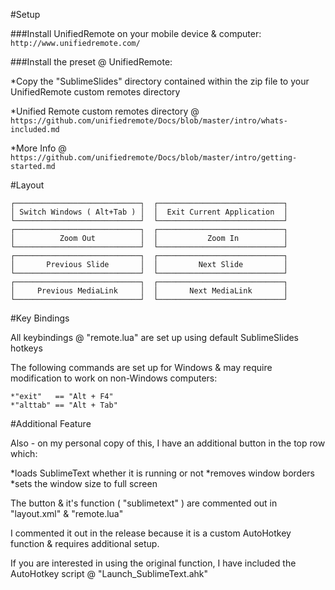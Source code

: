 
#Setup

###Install UnifiedRemote on your mobile device & computer:
```http://www.unifiedremote.com/```

###Install the preset @ UnifiedRemote:

*Copy the "SublimeSlides" directory contained within the zip file to your UnifiedRemote custom remotes directory

*Unified Remote custom remotes directory @
```https://github.com/unifiedremote/Docs/blob/master/intro/whats-included.md```

*More Info @
```https://github.com/unifiedremote/Docs/blob/master/intro/getting-started.md```

#Layout
```
┌────────────────────────────┐  ┌────────────────────────────┐
│ Switch Windows ( Alt+Tab ) │  │  Exit Current Application  │
└────────────────────────────┘  └────────────────────────────┘
┌────────────────────────────┐  ┌────────────────────────────┐
│          Zoom Out          │  │           Zoom In          │
└────────────────────────────┘  └────────────────────────────┘
┌────────────────────────────┐  ┌────────────────────────────┐
│       Previous Slide       │  │         Next Slide         │
└────────────────────────────┘  └────────────────────────────┘
┌────────────────────────────┐  ┌────────────────────────────┐
│     Previous MediaLink     │  │       Next MediaLink       │
└────────────────────────────┘  └────────────────────────────┘
```
#Key Bindings

All keybindings @ "remote.lua" are set up using default SublimeSlides hotkeys

The following commands are set up for Windows & may require modification to work on non-Windows computers:
```
*"exit"   == "Alt + F4"
*"alttab" == "Alt + Tab"
```

#Additional Feature

Also - on my personal copy of this, I have an additional button in the top row which:

*loads SublimeText whether it is running or not
*removes window borders
*sets the window size to full screen

The button & it's function ( "sublimetext" ) are commented out in "layout.xml" & "remote.lua"

I commented it out in the release because it is a custom AutoHotkey function & requires additional setup.

If you are interested in using the original function, I have included the AutoHotkey script @ "Launch_SublimeText.ahk"

